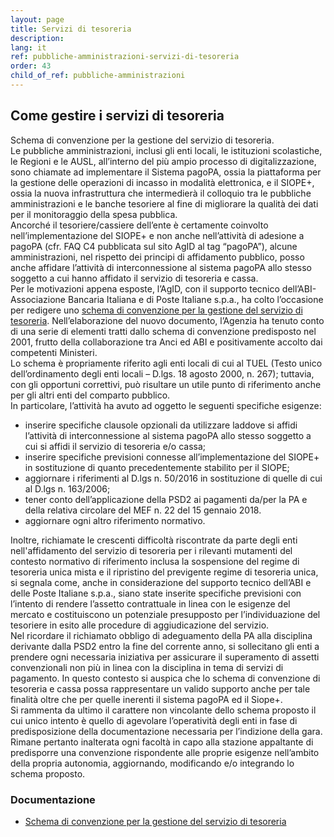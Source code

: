 ```yaml
---
layout: page
title: Servizi di tesoreria
description: 
lang: it
ref: pubbliche-amministrazioni-servizi-di-tesoreria
order: 43
child_of_ref: pubbliche-amministrazioni
---
```


## Come gestire i servizi di tesoreria

Schema di convenzione per la gestione del servizio di tesoreria.  
Le pubbliche amministrazioni, inclusi gli enti locali, le istituzioni scolastiche, le Regioni e le AUSL, all’interno del più ampio processo di digitalizzazione, sono chiamate ad implementare il Sistema pagoPA, ossia la piattaforma per la gestione delle operazioni di incasso in modalità elettronica, e il SIOPE+, ossia la nuova infrastruttura che intermedierà il colloquio tra le pubbliche amministrazioni e le banche tesoriere al fine di migliorare la qualità dei dati per il monitoraggio della spesa pubblica.  
Ancorché il tesoriere/cassiere dell’ente è certamente coinvolto nell’implementazione del SIOPE+ e non anche nell’attività di adesione a pagoPA (cfr. FAQ C4 pubblicata sul sito AgID al tag “pagoPA”), alcune amministrazioni, nel rispetto dei principi di affidamento pubblico, posso anche affidare l’attività di interconnessione al sistema pagoPA allo stesso soggetto a cui hanno affidato il servizio di tesoreria e cassa.  
Per le motivazioni appena esposte, l’AgID, con il supporto tecnico dell’ABI-Associazione Bancaria Italiana e di Poste Italiane s.p.a., ha colto l’occasione per redigere uno [schema di convenzione per la gestione del servizio di tesoreria](https://github.com/italia/lg-pagopa-docs/blob/master/documentazione_tecnica_collegata/tesoreria/schema_convenzione_tesoreria.zip). Nell’elaborazione del nuovo documento, l’Agenzia ha tenuto conto di una serie di elementi tratti dallo schema di convenzione predisposto nel 2001, frutto della collaborazione tra Anci ed ABI e positivamente accolto dai competenti Ministeri.  
Lo schema è propriamente riferito agli enti locali di cui al TUEL (Testo unico dell’ordinamento degli enti locali – D.lgs. 18 agosto 2000, n. 267); tuttavia, con gli opportuni correttivi, può risultare un utile punto di riferimento anche per gli altri enti del comparto pubblico.  
In particolare, l’attività ha avuto ad oggetto le seguenti specifiche esigenze:
* inserire specifiche clausole opzionali da utilizzare laddove si affidi l’attività di interconnessione al sistema pagoPA allo stesso soggetto a cui si affidi il servizio di tesoreria e/o cassa;
* inserire specifiche previsioni connesse all’implementazione del SIOPE+ in sostituzione di quanto precedentemente stabilito per il SIOPE;
* aggiornare i riferimenti al D.lgs n. 50/2016 in sostituzione di quelle di cui al D.lgs n. 163/2006;
* tener conto dell’applicazione della PSD2 ai pagamenti da/per la PA e della relativa circolare del MEF n. 22 del 15 gennaio 2018.
* aggiornare ogni altro riferimento normativo.

Inoltre, richiamate le crescenti difficoltà riscontrate da parte degli enti nell'affidamento del servizio di tesoreria per i rilevanti mutamenti del contesto normativo di riferimento  inclusa la sospensione del regime di tesoreria unica mista e il ripristino del previgente regime di tesoreria unica,  si segnala come, anche in considerazione del supporto tecnico dell’ABI e delle Poste Italiane s.p.a., siano state inserite specifiche previsioni con l’intento di rendere l’assetto contrattuale in linea con le esigenze del mercato e costituiscono un potenziale presupposto per l’individuazione del tesoriere in esito alle procedure di aggiudicazione del servizio.  
Nel ricordare il richiamato obbligo di adeguamento della PA alla disciplina derivante dalla PSD2 entro la fine del corrente anno, si sollecitano gli enti a prendere ogni necessaria iniziativa per assicurare il superamento di assetti convenzionali non più in linea con la disciplina in tema di servizi di pagamento. In questo contesto si auspica che lo schema di convenzione di tesoreria e cassa possa rappresentare un valido supporto anche per tale finalità oltre che per quelle inerenti il sistema pagoPA ed il Siope+.  
Si rammenta da ultimo il carattere non vincolante dello schema proposto il cui unico intento è quello di agevolare l’operatività degli enti in fase di predisposizione della documentazione necessaria per l’indizione della gara.  
Rimane pertanto inalterata ogni facoltà in capo alla stazione appaltante di predisporre una convenzione rispondente alle proprie esigenze nell’ambito della propria autonomia, aggiornando, modificando e/o integrando lo schema proposto.  

### Documentazione

* [Schema di convenzione per la gestione del servizio di tesoreria](../schema_convenzione_tesoreria.zip)  
